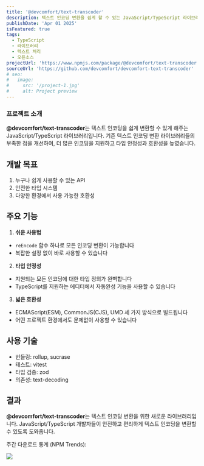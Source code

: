 ```yaml
---
title: '@devcomfort/text-transcoder'
description: 텍스트 인코딩 변환을 쉽게 할 수 있는 JavaScript/TypeScript 라이브러리입니다.
publishDate: 'Apr 01 2025'
isFeatured: true
tags:
  - TypeScript
  - 라이브러리
  - 텍스트 처리
  - 오픈소스
projectUrl: 'https://www.npmjs.com/package/@devcomfort/text-transcoder'
sourceUrl: 'https://github.com/devcomfort/devcomfort-text-transcoder'
# seo:
#   image:
#     src: '/project-1.jpg'
#     alt: Project preview
---
```


### 프로젝트 소개

**@devcomfort/text-transcoder**는 텍스트 인코딩을 쉽게 변환할 수 있게 해주는 JavaScript/TypeScript 라이브러리입니다.
기존 텍스트 인코딩 변환 라이브러리들의 부족한 점을 개선하여, 더 많은 인코딩을 지원하고 타입 안정성과 호환성을 높였습니다.

## 개발 목표

1. 누구나 쉽게 사용할 수 있는 API
2. 안전한 타입 시스템
3. 다양한 환경에서 사용 가능한 호환성

## 주요 기능

1. **쉬운 사용법**

- `reEncode` 함수 하나로 모든 인코딩 변환이 가능합니다
- 복잡한 설정 없이 바로 사용할 수 있습니다

2. **타입 안정성**

- 지원되는 모든 인코딩에 대한 타입 정의가 완벽합니다
- TypeScript를 지원하는 에디터에서 자동완성 기능을 사용할 수 있습니다

3. **넓은 호환성**

- ECMAScript(ESM), CommonJS(CJS), UMD 세 가지 방식으로 빌드됩니다
- 어떤 프로젝트 환경에서도 문제없이 사용할 수 있습니다

## 사용 기술

- 번들링: rollup, sucrase
- 테스트: vitest
- 타입 검증: zod
- 의존성: text-decoding

## 결과

**@devcomfort/text-transcoder**는 텍스트 인코딩 변환을 위한 새로운 라이브러리입니다.
JavaScript/TypeScript 개발자들이 안전하고 편리하게 텍스트 인코딩을 변환할 수 있도록 도와줍니다.

주간 다운로드 통계 (NPM Trends):

<img src="https://www.npmcharts.com/compare/@devcomfort/text-transcoder?minimal=true" />
